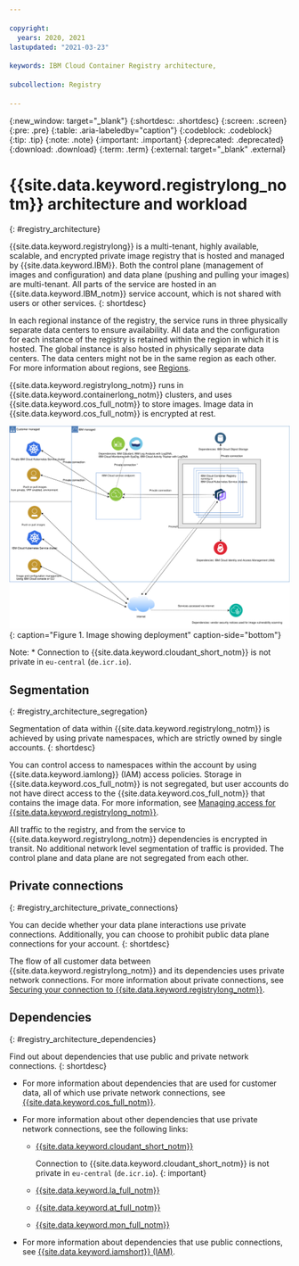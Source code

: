 ```yaml
---

copyright:
  years: 2020, 2021
lastupdated: "2021-03-23"

keywords: IBM Cloud Container Registry architecture,

subcollection: Registry

---
```


{:new_window: target="_blank"}
{:shortdesc: .shortdesc}
{:screen: .screen}
{:pre: .pre}
{:table: .aria-labeledby="caption"}
{:codeblock: .codeblock}
{:tip: .tip}
{:note: .note}
{:important: .important}
{:deprecated: .deprecated}
{:download: .download}
{:term: .term}
{:external: target="_blank" .external}

# {{site.data.keyword.registrylong_notm}} architecture and workload
{: #registry_architecture}

{{site.data.keyword.registrylong}} is a multi-tenant, highly available, scalable, and encrypted private image registry that is hosted and managed by {{site.data.keyword.IBM}}. Both the control plane (management of images and configuration) and data plane (pushing and pulling your images) are multi-tenant. All parts of the service are hosted in an {{site.data.keyword.IBM_notm}} service account, which is not shared with users or other services.
{: shortdesc}

In each regional instance of the registry, the service runs in three physically separate data centers to ensure availability. All data and the configuration for each instance of the registry is retained within the region in which it is hosted. The global instance is also hosted in physically separate data centers. The data centers might not be in the same region as each other. For more information about regions, see [Regions](/docs/Registry?topic=Registry-registry_overview#registry_regions).

{{site.data.keyword.registrylong_notm}} runs in {{site.data.keyword.containerlong_notm}} clusters, and uses {{site.data.keyword.cos_full_notm}} to store images. Image data in {{site.data.keyword.cos_full_notm}} is encrypted at rest.

![Image showing deployment.](images/container-registry_deployment_model.svg "Image showing deployment in your account, MZRs, public ingress, private ingress, customer data flows, and dependencies (public/private)."){: caption="Figure 1. Image showing deployment" caption-side="bottom"}

Note: \* Connection to {{site.data.keyword.cloudant_short_notm}} is not private in `eu-central` (`de.icr.io`).

## Segmentation
{: #registry_architecture_segregation}

Segmentation of data within {{site.data.keyword.registrylong_notm}} is achieved by using private namespaces, which are strictly owned by single accounts.
{: shortdesc}

You can control access to namespaces within the account by using {{site.data.keyword.iamlong}} (IAM) access policies. Storage in {{site.data.keyword.cos_full_notm}} is not segregated, but user accounts do not have direct access to the {{site.data.keyword.cos_full_notm}} that contains the image data. For more information, see [Managing access for {{site.data.keyword.registrylong_notm}}](/docs/Registry?topic=Registry-iam).

All traffic to the registry, and from the service to {{site.data.keyword.registrylong_notm}} dependencies is encrypted in transit. No additional network level segmentation of traffic is provided. The control plane and data plane are not segregated from each other.

## Private connections
{: #registry_architecture_private_connections}

You can decide whether your data plane interactions use private connections. Additionally, you can choose to prohibit public data plane connections for your account.
{: shortdesc}

The flow of all customer data between {{site.data.keyword.registrylong_notm}} and its dependencies uses private network connections. For more information about private connections, see [Securing your connection to {{site.data.keyword.registrylong_notm}}](/docs/Registry?topic=Registry-registry_private).

## Dependencies
{: #registry_architecture_dependencies}

Find out about dependencies that use public and private network connections.
{: shortdesc}

- For more information about dependencies that are used for customer data, all of which use private network connections, see [{{site.data.keyword.cos_full_notm}}](/docs/cloud-object-storage?topic=cloud-object-storage-getting-started-cloud-object-storage).

- For more information about other dependencies that use private network connections, see the following links:

  - [{{site.data.keyword.cloudant_short_notm}}](/docs/Cloudant?topic=Cloudant-getting-started-with-cloudant)

    Connection to {{site.data.keyword.cloudant_short_notm}} is not private in `eu-central` (`de.icr.io`).
    {: important}

  - [{{site.data.keyword.la_full_notm}}](/docs/Log-Analysis-with-LogDNA?topic=Log-Analysis-with-LogDNA-getting-started)
  - [{{site.data.keyword.at_full_notm}}](/docs/Activity-Tracker-with-LogDNA?topic=Activity-Tracker-with-LogDNA-getting-started)
  - [{{site.data.keyword.mon_full_notm}}](/docs/Monitoring-with-Sysdig?topic=Monitoring-with-Sysdig-getting-started)

- For more information about dependencies that use public connections, see [{{site.data.keyword.iamshort}} (IAM)](/docs/account?topic=account-iamoverview).
